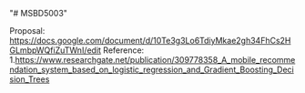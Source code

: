 "# MSBD5003" 

Proposal:
https://docs.google.com/document/d/10Te3g3Lo6TdiyMkae2gh34FhCs2HGLmbpWQfiZuTWnI/edit
Reference: 1.https://www.researchgate.net/publication/309778358_A_mobile_recommendation_system_based_on_logistic_regression_and_Gradient_Boosting_Decision_Trees
